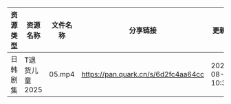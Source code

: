 | 资源类型 | 资源名称      | 文件名称   | 分享链接                                | 更新时间                |
| ---- | --------- | ------ | ----------------------------------- | ------------------- |
| 日韩剧集 | T退货儿童2025 | 05.mp4 | https://pan.quark.cn/s/6d2fc4aa64cc | 2025-08-05 10:32:47 |
